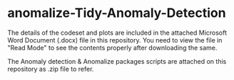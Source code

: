 # anomalize-Tidy-Anomaly-Detection

The details of the codeset and plots are included in the attached Microsoft Word Document (.docx) file in this repository. 
You need to view the file in "Read Mode" to see the contents properly after downloading the same.

The Anomaly detection & Anomalize packages scripts are attached on this repository as .zip file to refer.
